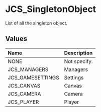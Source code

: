 # JCS_SingletonObject

List of all the singleton object.

## Values

| Name             | Description  |
|:-----------------|:-------------|
| NONE             | Not specify. |
| JCS_MANAGERS     | Managers     |
| JCS_GAMESETTINGS | Settings     |
| JCS_CANVAS       | Canvas       |
| JCS_CAMERA       | Camera       |
| JCS_PLAYER       | Player       |
